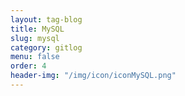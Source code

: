 ```yaml
---
layout: tag-blog
title: MySQL
slug: mysql
category: gitlog
menu: false
order: 4
header-img: "/img/icon/iconMySQL.png"
---
```


